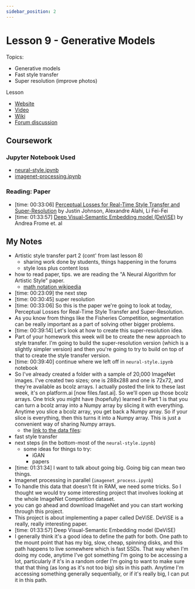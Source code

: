 ```yaml
---
sidebar_position: 2
---
```


# Lesson 9 - Generative Models

Topics:

* Generative models
* Fast style transfer
* Super resolution \(improve photos\)

Lesson

* [Website](http://course17.fast.ai/lessons/lesson9.html)
* [Video](https://youtu.be/I-P363wSv0Q)
* [Wiki](http://forums.fast.ai/t/lesson-9-wiki)
* [Forum discussion](http://forums.fast.ai/t/lesson-9-discussion)

## Coursework

### Jupyter Notebook Used

* [neural-style.ipynb](https://github.com/fastai/courses/blob/master/deeplearning2/neural-style.ipynb)
* [imagenet-processing.ipynb](https://github.com/fastai/courses/blob/master/deeplearning2/imagenet_process.ipynb)

### Reading: Paper

* \[time: 00:33:06\] [Perceptual Losses for Real-Time Style Transfer and Super-Resolution](https://arxiv.org/abs/1603.08155) by Justin Johnson, Alexandre Alahi, Li Fei-Fei
* \[time: 01:33:57\] [Deep Visual-Semantic Embedding model \(DeViSE\)](https://papers.nips.cc/paper/5204-devise-a-deep-visual-semantic-embedding-model) by Andrea Frome et. al

## My Notes

* Artistic style transfer part 2 \(cont' from last lesson 8\)
  * sharing work done by students, things happening in the forums
  * style loss plus content loss
* how to read paper, tips. we are reading the "A Neural Algorithm for Artistic Style" paper.
  * [math notation wikipedia](https://en.wikipedia.org/wiki/List_of_mathematical_symbols)
* \[time: 00:23:09\] the next step
* \[time: 00:30:45\] super resolution
* \[time: 00:33:06\] So this is the paper we're going to look at today, Perceptual Losses for Real-Time Style Transfer and Super-Resolution.
* As you know from things like the Fisheries Competition, segmentation can be really important as a part of solving other bigger problems.
* \[time: 00:39:14\] Let's look at how to create this super-resolution idea.
* Part of your homework this week will be to create the new approach to style transfer. I'm going to build the super-resolution version \(which is a slightly simpler version\) and then you're going to try to build on top of that to create the style transfer version.
* \[time: 00:39:40\] continue where we left off in `neural-style.ipynb` notebook
* So I've already created a folder with a sample of 20,000 ImageNet images. I've created two sizes; one is 288x288 and one is 72x72, and they're available as bcolz arrays. I actually posted the link to these last week, it's on platform.ai \[now files.fast.ai\]. So we'll open up those bcolz arrays. One trick you might have \(hopefully\) learned in Part 1 is that you can turn a bcolz array into a Numpy array by slicing it with everything. Anytime you slice a bcolz array, you get back a Numpy array. So if your slice is everything, then this turns it into a Numpy array. This is just a convenient way of sharing Numpy arrays.
  * the [link to the data files](http://forums.fast.ai/t/lesson-8-discussion/1522):
* fast style transfer
* next steps \(in the bottom-most of the `neural-style.ipynb`\)
  * some ideas for things to try:
    * iGAN
    * papers
* \[time: 01:31:34\] I want to talk about going big. Going big can mean two things.
* Imagenet processing in parallel \(`imagenet_process.ipynb`\)
* To handle this data that doesn't fit in RAM, we need some tricks. So I thought we would try some interesting project that involves looking at the whole ImageNet Competition dataset.
* you can go ahead and download ImageNet and you can start working through this project.
* This project is about implementing a paper called DeViSE. DeViSE is a really, really interesting paper.
* \[time: 01:33:57\] Deep Visual-Semantic Embedding model \(DeViSE\)
* I generally think it's a good idea to define the path for both. One path to the mount point that has my big, slow, cheap, spinning disks, and this path happens to live somewhere which is fast SSDs. That way when I'm doing my code, anytime I've got something I'm going to be accessing a lot, particularly if it's in a random order I'm going to want to make sure that that thing \(as long as it's not too big\) sits in this path. Anytime I'm accessing something generally sequentially, or if it's really big, I can put it in this path.

